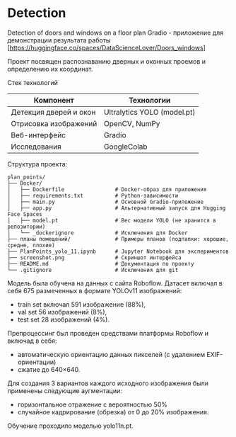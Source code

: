# Detection
Detection of doors and windows on a floor plan
Gradio - приложение для демонстрации результата работы [https://huggingface.co/spaces/DataScienceLover/Doors_windows]

Проект посвящен распознаванию дверных и оконных проемов и определению их координат.

Стек технологий

| Компонент                | Технологии                           |
|--------------------------|--------------------------------------|
| Детекция дверей и окон   | Ultralytics YOLO (model.pt)          |
| Отрисовка изображений    | OpenCV, NumPy                        |
| Веб-интерфейс            | Gradio                               |
| Исследования             | GoogleColab                          |

Структура проекта:
```
plan_points/
├── Docker/
│   ├── Dockerfile                # Docker-образ для приложения
│   ├── requirements.txt          # Python-зависимости
│   ├── main.py                   # Основной Gradio-приложение
│   ├── app.py                    # Альтернативный запуск для Hugging Face Spaces
│   ├── model.pt                  # Вес модели YOLO (не хранится в репозитории)
│   └── _dockerignore             # Исключения для Docker
├── планы помещений/              # Примеры планов (подпапки: хорошие, средне, плохие)
├── PlanPoints_yolo_11.ipynb      # Jupyter Notebook для экспериментов
├── screenshot.png                # Скриншот интерфейса
├── README.md                     # Документация по проекту
└── .gitignore                    # Исключения для git
```
Модель была обучена на данных с сайта Roboflow.
Датасет включал в себя 675 размеченных в формате YOLOv11 изображений:

- train set включал 591 изображение (88%),
- val set 56 изображений (8%), 
- test set 28 изображений (4%).

Препроцессинг был проведен средствами платформы Roboflow и включад в себя:

- автоматическую ориентацию данных пикселей (с удалением EXIF-ориентации)
- сжатие до 640×640. 

Для создания 3 вариантов каждого исходного изображения были применены следующие аугментации:
- горизонтальное отражение с вероятностью  50%
- случайное кадрирование (обрезка) от 0 до 20% изображения.

Обучение проходило моделью yolo11n.pt.


